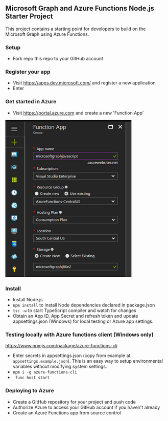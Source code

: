 ## Microsoft Graph and Azure Functions Node.js Starter Project

This project contains a starting point for developers to build on the Microsoft Graph using Azure Functions.

### Setup
* Fork repo this repo to your GitHub account

### Register your app
* Visit https://apps.dev.microsoft.com/ and register a new application
 * Enter 


### Get started in Azure
* Visit https://portal.azure.com and create a new 'Function App'

![create function app](screenshots/create-function-app.png)


### Install
* Install Node.js
* ```npm install``` to install Node dependencies declared in package.json
* ``` tsc -w ``` to start TypeScript compiler and watch for changes
* Obtain an App ID, App Secret and refresh token and update appsettings.json (Windows) for local testing or Azure app settings.


### Testing locally with Azure functions client (Windows only)
https://www.npmjs.com/package/azure-functions-cli

* Enter secrets in appsettings.json (copy from example at `appsettings.example.json`). This is an easy way to setup environmental variables without modifying system settings.
* ```npm i -g azure-functions-cli```
* ``` func host start```


### Deploying to Azure
* Create a GitHub repository for your project and push code
* Authorize Azure to access your GitHub account if you haven't already
* Create an Azure Functions app from source control